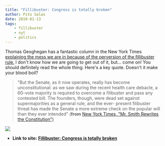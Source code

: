 ```yaml
---
title: "Fillibuster: Congress is totally broken"
author: Pito Salas
date: 2010-01-13
tags:
    - fillibuster
    - nyt
    - politics
---
```


Thomas Geoghegan has a fantastic column in the New York Times [explaining the
mess we are in because of the perversion of the fillibuster
rule.](<http://www.nytimes.com/2010/01/11/opinion/11geoghegan.html?ref=opinion&pagewanted=all>)
I don't know how we are going to get out of it, but… come on! You should
definitely read the whole thing. Here's a key quote. Doesn't it make your
blood boil?

> "But the Senate, as it now operates, really has become unconstitutional: as
> we saw during the recent health care debacle, a 60-vote majority is required
> to overcome a filibuster and pass any contested bill. The founders, though,
> were dead set against supermajorities as a general rule, and the ever-
> present filibuster threat has made the Senate a more extreme check on the
> popular will than they ever intended" (**from** [New York Times, "Mr. Smith
> Rewrites the
> Constitution")](<http://www.nytimes.com/2010/01/11/opinion/11geoghegan.html?ref=opinion&pagewanted=all>)

![](https://i0.wp.com/img.zemanta.com/pixy.gif?w=584)


* **Link to site:** **[Fillibuster: Congress is totally broken](None)**
